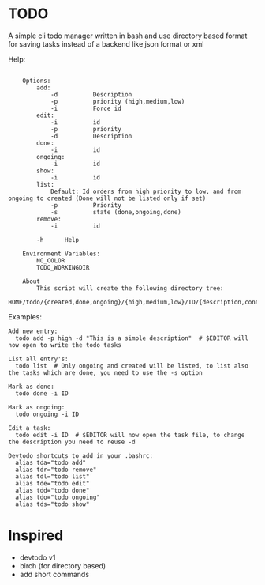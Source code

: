 # TODO
A simple cli todo manager written in bash and use directory based format for saving tasks instead of a backend like json format or xml

Help:
```Usage: todo [d:p:i:s:h] ...

    Options:
        add:
            -d          Description
            -p          priority (high,medium,low)
            -i          Force id
        edit:
            -i          id
            -p          priority
            -d          Description
        done:
            -i          id
        ongoing:
            -i          id
        show:
            -i          id
        list:
            Default: Id orders from high priority to low, and from ongoing to created (Done will not be listed only if set)
            -p          Priority
            -s          state (done,ongoing,done)
        remove:
            -i          id

        -h      Help

    Environment Variables:
        NO_COLOR
        TODO_WORKINGDIR

    About
        This script will create the following directory tree:
            HOME/todo/{created,done,ongoing}/{high,medium,low}/ID/{description,content}
```

Examples:
```
Add new entry:
  todo add -p high -d "This is a simple description"  # $EDITOR will now open to write the todo tasks
  
List all entry's:
  todo list  # Only ongoing and created will be listed, to list also the tasks which are done, you need to use the -s option
  
Mark as done:
  todo done -i ID
  
Mark as ongoing:
  todo ongoing -i ID
   
Edit a task:
  todo edit -i ID  # $EDITOR will now open the task file, to change the description you need to reuse -d

Devtodo shortcuts to add in your .bashrc:
  alias tda="todo add"
  alias tdr="todo remove"
  alias tdl="todo list"
  alias tde="todo edit"
  alias tdd="todo done"
  alias tdo="todo ongoing"
  alias tds="todo show"
```

# Inspired
* devtodo v1
* birch (for directory based)
* add short commands
